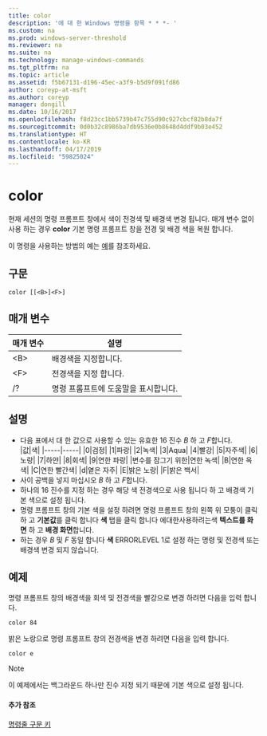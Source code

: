 ```yaml
---
title: color
description: '에 대 한 Windows 명령을 항목 * * *- '
ms.custom: na
ms.prod: windows-server-threshold
ms.reviewer: na
ms.suite: na
ms.technology: manage-windows-commands
ms.tgt_pltfrm: na
ms.topic: article
ms.assetid: f5b67131-d196-45ec-a3f9-b5d9f091fd86
author: coreyp-at-msft
ms.author: coreyp
manager: dongill
ms.date: 10/16/2017
ms.openlocfilehash: f8d23cc1bb5739b47c755d90c927cbcf82b8da7f
ms.sourcegitcommit: 0d0b32c8986ba7db9536e0b8648d4ddf9b03e452
ms.translationtype: HT
ms.contentlocale: ko-KR
ms.lasthandoff: 04/17/2019
ms.locfileid: "59825024"
---
```

# <a name="color"></a>color



현재 세션의 명령 프롬프트 창에서 색이 전경색 및 배경색 변경 됩니다. 매개 변수 없이 사용 하는 경우 **color** 기본 명령 프롬프트 창을 전경 및 배경 색을 복원 합니다.

이 명령을 사용하는 방법의 예는 [예](#BKMK_examples)를 참조하세요.

## <a name="syntax"></a>구문

```
color [[<B>]<F>]
```

## <a name="parameters"></a>매개 변수

|매개 변수|설명|
|---------|-----------|
|\<B>|배경색을 지정합니다.|
|\<F>|전경색을 지정 합니다.|
|/?|명령 프롬프트에 도움말을 표시합니다.|

## <a name="remarks"></a>설명

-   다음 표에서 대 한 값으로 사용할 수 있는 유효한 16 진수 *B* 하 고 *F*합니다.   
    |값|색|
    |-----|-----|
    |0|검정|
    |1|파랑|
    |2|녹색|
    |3|Aqua|
    |4|빨강|
    |5|자주색|
    |6|노랑|
    |7|하얀|
    |8|회색|
    |9|연한 파랑|
    |변수를 잠그기 위한|연한 녹색|
    |B|연한 옥색|
    |C|연한 빨간색|
    |d|옅은 자주|
    |E|밝은 노랑|
    |F|밝은 백서|
-   사이 공백을 넣지 마십시오 *B* 하 고 *F*합니다.
-   하나의 16 진수를 지정 하는 경우 해당 색 전경색으로 사용 됩니다 하 고 배경색 기본 색으로 설정 됩니다.
-   명령 프롬프트 창의 기본 색을 설정 하려면 명령 프롬프트 창의 왼쪽 위 모퉁이 클릭 하 고 **기본값**를 클릭 합니다 **색** 탭을 클릭 합니다 에대한사용하려는색 **텍스트를 화면** 하 고 **배경 화면**합니다.
-   하는 경우 *B* 및 *F* 동일 합니다 **색** ERRORLEVEL 1로 설정 하는 명령 및 전경색 또는 배경색 변경 되지 않습니다.

## <a name="BKMK_examples"></a>예제

명령 프롬프트 창의 배경색을 회색 및 전경색을 빨강으로 변경 하려면 다음을 입력 합니다.
```
color 84
```
밝은 노랑으로 명령 프롬프트 창의 전경색을 변경 하려면 다음을 입력 합니다.
```
color e
```

> [!NOTE]
> 이 예제에서는 백그라운드 하나만 진수 지정 되기 때문에 기본 색으로 설정 됩니다.

#### <a name="additional-references"></a>추가 참조

[명령줄 구문 키](command-line-syntax-key.md)